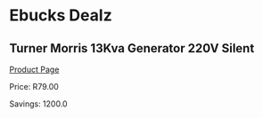 
# Ebucks Dealz
## Turner Morris 13Kva Generator 220V Silent
[Product Page](https://www.ebucks.com/web/shop/productSelected.do?prodId=873438924&catId=870841698)

Price: R79.00

Savings: 1200.0


	